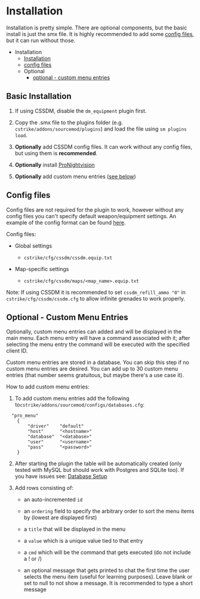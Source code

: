 
# Installation

Installation is pretty simple.  There are optional components, but the basic install is just the smx file.  It is highly recommended to add some [config files](#config-files), but it can run without those.

- Installation
    - [Installation](#basic-installation)
    - [config files](#config-files)
    - Optional
        - [optional - custom menu entries](install.md#optional---custom-menu-entries)

## Basic Installation

1. If using CSSDM, disable the `dm_equipment` plugin first.

2. Copy the .smx file to the plugins folder (e.g. `cstrike/addons/sourcemod/plugins`) and load the file using `sm plugins load`.

3. **Optionally** add CSSDM config files.  It can work without any config files, but using them is **recommended**.

4. **Optionally** install [ProNightvision](https://github.com/vishusandy/ProNightvision)

5. **Optionally** add custom menu entries ([see below](install.md#optional---custom-menu-entries))

## Config files

Config files are not required for the plugin to work, however without any config files you can't specify default weapon/equipment settings.  An example of the config format can be found [here](cssdm.equip.txt).

Config files:

- Global settings
  
  - `cstrike/cfg/cssdm/cssdm.equip.txt`

- Map-specific settings
  
  - `cstrike/cfg/cssdm/maps/<map_name>.equip.txt`

Note: If using CSSDM it is recommended to set `cssdm_refill_ammo "0"` in `cstrike/cfg/cssdm/cssdm.cfg` to allow infinite grenades to work properly.

## Optional - Custom Menu Entries

Optionally, custom menu entries can added and will be displayed in the main menu. Each menu entry will have a command associated with it; after selecting the menu entry the command will be executed with the specified client ID.

Custom menu entries are stored in a database.  You can skip this step if no custom menu entries are desired.  You can add up to 30 custom menu entries (that number seems gratuitous, but maybe there's a use case it).

How to add custom menu entries:

1. To add custom menu entries add the following to`cstrike/addons/sourcemod/configs/databases.cfg`:

```
  "pro_menu"
    {
        "driver"    "default"
        "host"      "<hostname>"
        "database"  "<database>"
        "user"      "<username>"
        "pass"      "<password>"
    }
```

2. After starting the plugin the table will be automatically created (only tested with MySQL but should work with Postgres and SQLite too).  If you have issues see: [Database Setup](db_setup.md)

3. Add rows consisting of:
   
   - an auto-incremented `id`
   
   - an `ordering` field to specify the arbitrary order to sort the menu items by (lowest are displayed first)
   
   - a `title` that will be displayed in the menu
   
   - a `value` which is a unique value tied to that entry
   
   - a `cmd` which will be the command that gets executed (do not include a ! or /)
   
   - an optional message that gets printed to chat the first time the user selects the menu item (useful for learning purposes). Leave blank or set to null to not show a message.  It is recommended to type a short message 
